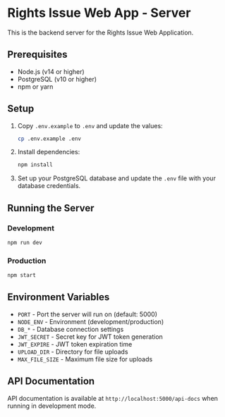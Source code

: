 # Rights Issue Web App - Server

This is the backend server for the Rights Issue Web Application.

## Prerequisites

- Node.js (v14 or higher)
- PostgreSQL (v10 or higher)
- npm or yarn

## Setup

1. Copy `.env.example` to `.env` and update the values:
   ```bash
   cp .env.example .env
   ```

2. Install dependencies:
   ```bash
   npm install
   ```

3. Set up your PostgreSQL database and update the `.env` file with your database credentials.

## Running the Server

### Development
```bash
npm run dev
```

### Production
```bash
npm start
```

## Environment Variables

- `PORT` - Port the server will run on (default: 5000)
- `NODE_ENV` - Environment (development/production)
- `DB_*` - Database connection settings
- `JWT_SECRET` - Secret key for JWT token generation
- `JWT_EXPIRE` - JWT token expiration time
- `UPLOAD_DIR` - Directory for file uploads
- `MAX_FILE_SIZE` - Maximum file size for uploads

## API Documentation

API documentation is available at `http://localhost:5000/api-docs` when running in development mode.
